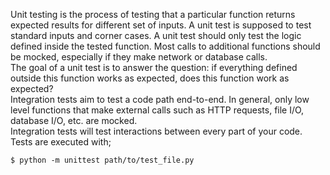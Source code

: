 Unit testing is the process of testing that a particular function returns expected results for different set of inputs. A unit test is supposed to test standard inputs and corner cases. A unit test should only test the logic defined inside the tested function. Most calls to additional functions should be mocked, especially if they make network or database calls.
<br>
The goal of a unit test is to answer the question: if everything defined outside this function works as expected, does this function work as expected?
<br>
Integration tests aim to test a code path end-to-end. In general, only low level functions that make external calls such as HTTP requests, file I/O, database I/O, etc. are mocked.
<br>
Integration tests will test interactions between every part of your code.
<br>
Tests are executed with;
```
$ python -m unittest path/to/test_file.py
```
